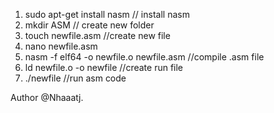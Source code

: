 1. sudo apt-get install nasm // install nasm
2. mkdir ASM // create new folder
3. touch newfile.asm //create new file
4. nano newfile.asm
5. nasm -f elf64 -o newfile.o newfile.asm //compile .asm file
6. ld newfile.o -o newfile //create run file
7. ./newfile //run asm code




Author @Nhaaatj.

